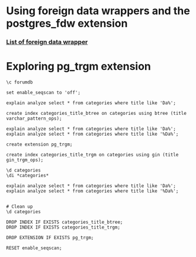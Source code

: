 # Using foreign data wrappers and the postgres_fdw extension
### [List of foreign data wrapper](https://wiki.postgresql.org/wiki/Foreign_data_wrappers)


# Exploring pg_trgm extension

```
\c forumdb

set enable_seqscan to 'off';

explain analyze select * from categories where title like 'Da%';

create index categories_title_btree on categories using btree (title varchar_pattern_ops);

explain analyze select * from categories where title like 'Da%';
explain analyze select * from categories where title like '%Da%';

create extension pg_trgm;

create index categories_title_trgm on categories using gin (title gin_trgm_ops);

\d categories
\di *categories*

explain analyze select * from categories where title like 'Da%';
explain analyze select * from categories where title like '%Da%';


# Clean up
\d categories

DROP INDEX IF EXISTS categories_title_btree;
DROP INDEX IF EXISTS categories_title_trgm;

DROP EXTENSION IF EXISTS pg_trgm;

RESET enable_seqscan;

```

